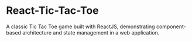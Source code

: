 # React-Tic-Tac-Toe
A classic Tic Tac Toe game built with ReactJS, demonstrating component-based architecture and state management in a web application.
